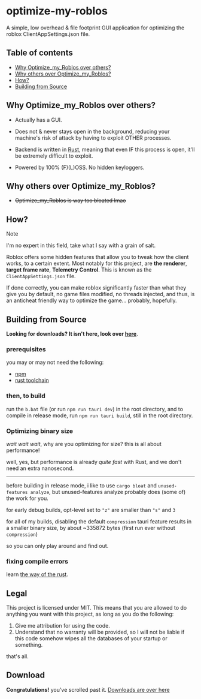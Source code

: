 <!-- markdownlint-disable MD033 -->

# optimize-my-roblos

A simple, low overhead & file footprint GUI application for optimizing the roblox ClientAppSettings.json file.

## Table of contents

- [Why Optimize_my_Roblos over others?](#why-optimize_my_roblos-over-others)
- [Why others over Optimize_my_Roblos?](#why-others-over-optimize_my_roblos)
- [How?](#how)
- [Building from Source](#building-from-source)

## Why Optimize_my_Roblos over others?

<!-- - Not a console gui (but its possible to use CLI mode, if you really want to.) -->

- Actually has a GUI.

- Does not & never stays open in the background, reducing your machine's risk of attack by having to exploit OTHER processes.

- Backend is written in [Rust](https://rust-lang.org), meaning that even IF this process is open, it'll be extremely difficult to exploit.

- Powered by 100% (F)(L)OSS. No hidden keyloggers.

## Why others over Optimize_my_Roblos?

- ~~Optimize_my_Roblos is way too bloated lmao~~

## How?

> [!NOTE]
> I'm no expert in this field, take what I say with a grain of salt.

Roblox offers some hidden features that allow you to tweak how the client works, to a certain extent. Most notably for this project, are **the renderer**, **target frame rate**, **Telemetry Control**. This is known as the `ClientAppSettings.json` file.

If done correctly, you can make roblox significantly faster than what they give you by default, no game files modified, no threads injected, and thus, is an anticheat friendly way to optimize the game... probably, hopefully.

## Building from Source

**Looking for downloads? It isn't here, look over [here](https://github.com/WilliamAnimate/optimize-my-roblos/releases)**.

### prerequisites

you may or may not need the following:

- [npm](https://nodejs.org) <!-- wait isn't this techinically nodejs? am i high? -->
- [rust toolchain](https://rust-lang.org)

### then, to build

run the `b.bat` file (or run `npm run tauri dev`) in the root directory, and to compile in release mode, run `npm run tauri build`, still in the root directory.

### Optimizing binary size

*wait wait wait*, why are you optimizing for size? this is all about performance!

well, yes, but performance is already *quite fast* with Rust, and we don't need an extra nanosecond.

<hr>

before building in release mode, i like to use `cargo bloat` and `unused-features analyze`, but unused-features analyze probably does (some of) the work for you.

for early debug builds, opt-level set to `"z"` are smaller than `"s"` and `3`

for all of my builds, disabling the default `compression` tauri feature results in a smaller binary size, by about ~335872 bytes (first run ever without `compression`)

so you can only play around and find out.

### fixing compile errors

learn [the way of the rust](https://doc.rust-lang.org).

## Legal

This project is licensed under MIT. This means that you are allowed to do anything you want with this project, as long as you do the following:

1. Give me attribution for using the code.
1. Understand that no warranty will be provided, so I will not be liable if this code somehow wipes all the databases of your startup or something.

that's all.

## Download

**Congratulations!** you've scrolled past it. [Downloads are over here](https://github.com/WilliamAnimate/optimize-my-roblos/releases)
